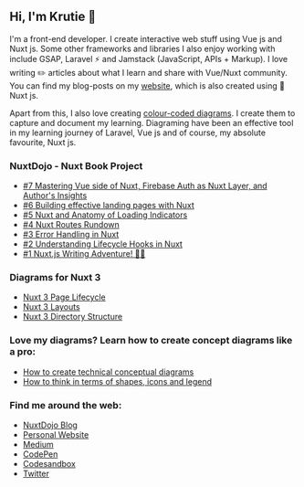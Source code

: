 ## Hi, I'm Krutie 👋
I'm a front-end developer. I create interactive web stuff using Vue js and Nuxt js. Some other frameworks and libraries I also enjoy working with include GSAP, Laravel ⚡️ and Jamstack (JavaScript, APIs + Markup). I love writing ✏️ articles about what I learn and share with Vue/Nuxt community. You can find my blog-posts on my [ website](https://krutiepatel.com/blog), which is also created using 👑 Nuxt js.

Apart from this, I also love creating [colour-coded diagrams](https://krutiepatel.com/diagrams). I create them to capture and document my learning. Diagraming have been an effective tool in my learning journey of Laravel, Vue js and of course, my absolute favourite, Nuxt js.

### NuxtDojo - Nuxt Book Project
* [#7 Mastering Vue side of Nuxt, Firebase Auth as Nuxt Layer, and Author's Insights](https://blog.nuxtdojo.com/p/7-mastering-vue-side-of-nuxt-firebase)
* [#6 Building effective landing pages with Nuxt](https://blog.nuxtdojo.com/p/6-building-effective-landing-pages)
* [#5 Nuxt and Anatomy of Loading Indicators](https://blog.nuxtdojo.com/p/5-nuxt-and-anatomy-of-loading-indicators)
* [#4 Nuxt Routes Rundown](https://blog.nuxtdojo.com/p/4-nuxt-routes-rundown)
* [#3 Error Handling in Nuxt](https://blog.nuxtdojo.com/p/3-error-handling-in-nuxt)
* [#2 Understanding Lifecycle Hooks in Nuxt](https://blog.nuxtdojo.com/p/2-understanding-lifecycle-hooks-in)
* [#1 Nuxt.js Writing Adventure! 🚀✨](https://blog.nuxtdojo.com/p/1-nuxtjs-writing-adventure)
### Diagrams for Nuxt 3

* [Nuxt 3 Page Lifecycle](https://twitter.com/KrutiePatel/status/1622447292602273795)
* [Nuxt 3 Layouts](https://twitter.com/KrutiePatel/status/1620362164069605379)
* [Nuxt 3 Directory Structure](https://twitter.com/KrutiePatel/status/1617431336402440194)

### Love my diagrams? Learn how to create concept diagrams like a pro:

* [How to create technical conceptual diagrams](https://krutiepatel.com/blog/how-to-create-technical-conceptual-diagrams)
* [How to think in terms of shapes, icons and legend](https://krutiepatel.com/blog/how-to-think-in-terms-of-shapes-icons-and-legend)

### Find me around the web:
- [NuxtDojo Blog](https://blog.nuxtdojo.com/)
- [Personal Website](https://krutiepatel.com)
- [Medium](https://medium.com/@krutie)
- [CodePen](https://codepen.io/krutie)
- [Codesandbox](https://codesandbox.io/u/krutie)
- [Twitter](https://twitter.com/KrutiePatel)

<!--
**Krutie/Krutie** is a ✨ _special_ ✨ repository because its `README.md` (this file) appears on your GitHub profile.

Here are some ideas to get you started:

- 🔭 I’m currently working on ...
- 🌱 I’m currently learning ...
- 👯 I’m looking to collaborate on ...
- 🤔 I’m looking for help with ...
- 💬 Ask me about ...
- 📫 How to reach me: ...
- 😄 Pronouns: ...
- ⚡ Fun fact: ...
-->
